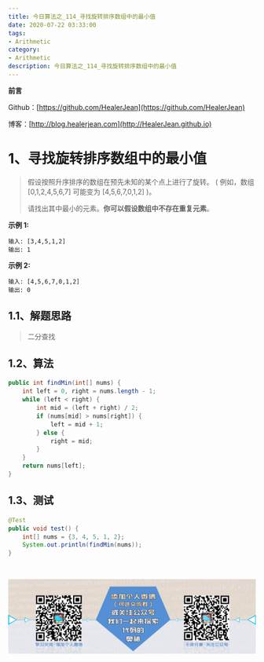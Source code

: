 ```yaml
---
title: 今日算法之_114_寻找旋转排序数组中的最小值
date: 2020-07-22 03:33:00
tags: 
- Arithmetic
category: 
- Arithmetic
description: 今日算法之_114_寻找旋转排序数组中的最小值
---
```


**前言**     

 Github：[https://github.com/HealerJean](https://github.com/HealerJean)         

 博客：[http://blog.healerjean.com](http://HealerJean.github.io)          



# 1、寻找旋转排序数组中的最小值
> 假设按照升序排序的数组在预先未知的某个点上进行了旋转。    ( 例如，数组 [0,1,2,4,5,6,7] 可能变为 [4,5,6,7,0,1,2] )。    
>
> 请找出其中最小的元素。**你可以假设数组中不存在重复元素**。



**示例 1:**

```
输入: [3,4,5,1,2]
输出: 1
```

**示例 2:**

```
输入: [4,5,6,7,0,1,2]
输出: 0
```

## 1.1、解题思路 

>  二分查找



## 1.2、算法

```java
public int findMin(int[] nums) {
    int left = 0, right = nums.length - 1;
    while (left < right) {
        int mid = (left + right) / 2;
        if (nums[mid] > nums[right]) {
            left = mid + 1;
        } else {
            right = mid;
        }
    }
    return nums[left];
}

```




## 1.3、测试 

```java
@Test
public void test() {
    int[] nums = {3, 4, 5, 1, 2};
    System.out.println(findMin(nums));
}
```



​          

![ContactAuthor](https://raw.githubusercontent.com/HealerJean/HealerJean.github.io/master/assets/img/artical_bottom.jpg)



<link rel="stylesheet" href="https://unpkg.com/gitalk/dist/gitalk.css">

<script src="https://unpkg.com/gitalk@latest/dist/gitalk.min.js"></script> 
<div id="gitalk-container"></div>    
 <script type="text/javascript">
    var gitalk = new Gitalk({
		clientID: `1d164cd85549874d0e3a`,
		clientSecret: `527c3d223d1e6608953e835b547061037d140355`,
		repo: `HealerJean.github.io`,
		owner: 'HealerJean',
		admin: ['HealerJean'],
		id: 'HBJgZh37zqVn5Axi',
    });
    gitalk.render('gitalk-container');
</script> 



